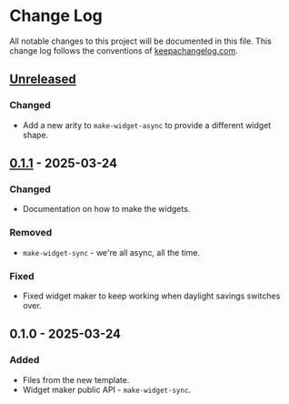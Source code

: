 # Change Log
All notable changes to this project will be documented in this file. This change log follows the conventions of [keepachangelog.com](http://keepachangelog.com/).

## [Unreleased]
### Changed
- Add a new arity to `make-widget-async` to provide a different widget shape.

## [0.1.1] - 2025-03-24
### Changed
- Documentation on how to make the widgets.

### Removed
- `make-widget-sync` - we're all async, all the time.

### Fixed
- Fixed widget maker to keep working when daylight savings switches over.

## 0.1.0 - 2025-03-24
### Added
- Files from the new template.
- Widget maker public API - `make-widget-sync`.

[Unreleased]: https://sourcehost.site/your-name/il_to_ld/compare/0.1.1...HEAD
[0.1.1]: https://sourcehost.site/your-name/il_to_ld/compare/0.1.0...0.1.1

